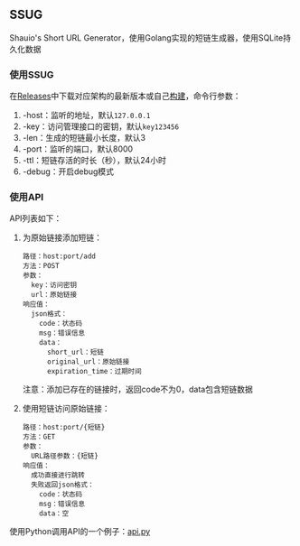 ## SSUG

Shauio's Short URL Generator，使用Golang实现的短链生成器，使用SQLite持久化数据

### 使用SSUG

在[Releases](https://github.com/paoka1/ssug/releases)中下载对应架构的最新版本或自己[构建](scripts/build_command)，命令行参数：

1. -host：监听的地址，默认`127.0.0.1`
2. -key：访问管理接口的密钥，默认`key123456`
3. -len：生成的短链最小长度，默认3
4. -port：监听的端口，默认8000
5. -ttl：短链存活的时长（秒），默认24小时
6. -debug：开启debug模式

### 使用API

API列表如下：

1. 为原始链接添加短链：

   ```api
   路径：host:port/add
   方法：POST
   参数：
     key：访问密钥
     url：原始链接
   响应值：
     json格式：
       code：状态码
       msg：错误信息
       data：
         short_url：短链
         original_url：原始链接
         expiration_time：过期时间
   ```

   注意：添加已存在的链接时，返回code不为0，data包含短链数据

2. 使用短链访问原始链接：

   ```api
   路径：host:port/{短链}
   方法：GET
   参数：
     URL路径参数：{短链}
   响应值：
     成功直接进行跳转
     失败返回json格式：
       code：状态码
       msg：错误信息
       data：空
   ```

使用Python调用API的一个例子：[api.py](example/api.py)
